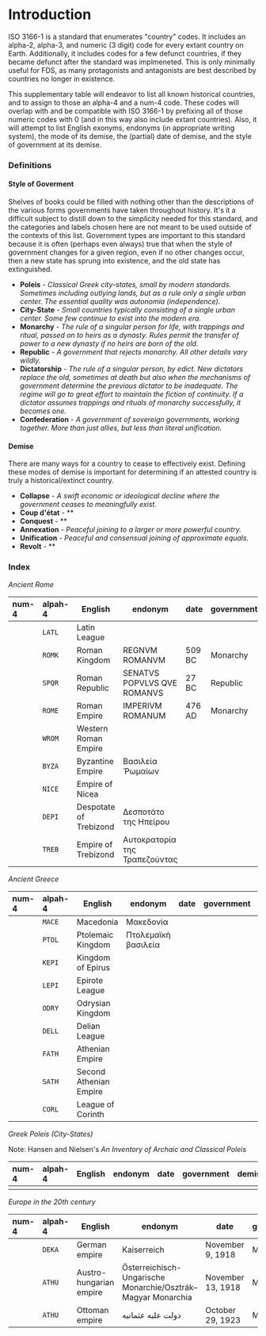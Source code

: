 # Introduction

ISO 3166-1 is a standard that enumerates "country" codes. It includes an alpha-2, alpha-3, and numeric (3 digit) code for every extant country on Earth. Additionally, it includes codes for a few defunct countries, if they became defunct after the standard was implmeneted. This is only minimally useful for FDS, as many protagonists and antagonists are best described by countries no longer in existence.

This supplementary table will endeavor to list all known historical countries, and to assign to those an alpha-4 and a num-4 code. These codes will overlap with and be compatible with ISO 3166-1 by prefixing all of those numeric codes with 0 (and in this way also include extant countries). Also, it will attempt to list English exonyms, endonyms (in appropriate writing system), the mode of its demise, the (partial) date of demise, and the style of government at its demise.

### Definitions

#### Style of Goverment

Shelves of books could be filled with nothing other than the descriptions of the various forms governments have taken throughout history. It's it a difficult subject to distill down to the simplicity needed for this standard, and the categories and labels chosen here are not meant to be used outside of the contexts of this list. Government types are important to this standard because it is often (perhaps even always) true that when the style of government changes for a given region, even if no other changes occur, then a new state has sprung into existence, and the old state has extinguished.

* **Poleis** - *Classical Greek city-states, small by modern standards. Sometimes including outlying lands, but as a rule only a single urban center. The essential quality was autonomia (independence).*
* **City-State** - *Small countries typically consisting of a single urban center. Some few continue to exist into the modern era.*
* **Monarchy** - *The rule of a singular person for life, with trappings and ritual, passed on to heirs as a dynasty. Rules permit the transfer of power to a new dynasty if no heirs are born of the old.*
* **Republic** - *A government that rejects monarchy. All other details vary wildly.*
* **Dictatorship** - *The rule of a singular person, by edict. New dictators replace the old, sometimes at death but also when the mechanisms of government determine the previous dictator to be inadequate. The regime will go to great effort to maintain the fiction of continuity. If a dictator assumes trappings and rituals of monarchy successfully, it becomes one.*
* **Confederation** - *A government of sovereign governments, working together. More than just allies, but less than literal unification.*

#### Demise

There are many ways for a country to cease to effectively exist. Defining these modes of demise is important for determining if an attested country is truly a historical/extinct country.

* **Collapse** - *A swift economic or ideological decline where the government ceases to meaningfully exist.*
* **Coup d'état** - **
* **Conquest** - **
* **Annexation** - *Peaceful joining to a larger or more powerful country.*
* **Unification** - *Peaceful and consensual joining of approximate equals.*
* **Revolt** - **

### Index


*Ancient Rome*

|num-4|alpah-4|English|endonym|date|government|demise|
|:--|:--|--|--|--|--|--:|
||`LATL`|Latin League|||||
||`ROMK`|Roman Kingdom|REGNVM ROMANVM|509 BC|Monarchy|Coup d'état|
||`SPQR`|Roman Republic|SENATVS POPVLVS QVE ROMANVS|27 BC|Republic||
||`ROME`|Roman Empire|IMPERIVM ROMANUM|476 AD|Monarchy|collapse|
||`WROM`|Western Roman Empire|||||
||`BYZA`|Byzantine Empire|Βασιλεία Ῥωμαίων||||
||`NICE`|Empire of Nicea|||||
||`DEPI`|Despotate of Trebizond|Δεσποτάτο της Ηπείρου||||
||`TREB`|Empire of Trebizond|Αυτοκρατορία της Τραπεζούντας||||

*Ancient Greece*

|num-4|alpah-4|English|endonym|date|government|demise|
|:--|:--|--|--|--|--|--:|
||`MACE`|Macedonia|Μακεδονία||||
||`PTOL`|Ptolemaic Kingdom|Πτολεμαϊκὴ βασιλεία||||
||`KEPI`|Kingdom of Epirus|||||
||`LEPI`|Epirote League|||||
||`ODRY`|Odrysian Kingdom|||||
||`DELL`|Delian League|||||
||`FATH`|Athenian Empire|||||
||`SATH`|Second Athenian Empire|||||
||`CORL`|League of Corinth|||||

*Greek Poleis (City-States)*

Note: Hansen and Nielsen's *An Inventory of Archaic and Classical Poleis*

|num-4|alpah-4|English|endonym|date|government|demise|Geo|
|:--|:--|--|--|--|--|--:|--|
|||||||||


*Europe in the 20th century*


|num-4|alpah-4|English|endonym|date|government|demise|
|:--|:--|--|--|--|--|--:|
||`DEKA`|German empire|Kaiserreich|November 9, 1918|Monarchy|Collapse|
||`ATHU`|Austro-hungarian empire|Österreichisch-Ungarische Monarchie/Osztrák–Magyar Monarchia|November 13, 1918|Monarchy|Collapse|
||`ATHU`|Ottoman empire|دولت عليه عثمانیه|October 29, 1923|Monarchy|Collapse|
